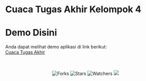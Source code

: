 # Cuaca Tugas Akhir Kelompok 4

# Demo Disini

Anda dapat melihat demo aplikasi di link berikut:<br>
[Cuaca Tugas Akhir](https://cuacata.vercel.app/)
<br>
<br>
<br>

<div align="center">
  <img src="https://img.shields.io/github/forks/salsyns/cuacata?style=for-the-badge" alt="Forks">
  <img src="https://img.shields.io/github/stars/salsyns/cuacata?style=for-the-badge" alt="Stars">
  <img src="https://img.shields.io/github/watchers/salsyns/cuacata?style=for-the-badge" alt="Watchers">
  <img src="https://img.shields.io/badge/VSCode-1.89.1-blue?logo=visual-studio-code&logoColor=white&style=for-the-badge">
  <br>
</div>

